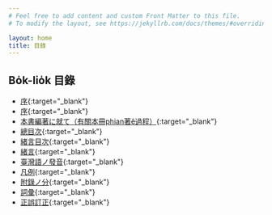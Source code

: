 ```yaml
---
# Feel free to add content and custom Front Matter to this file.
# To modify the layout, see https://jekyllrb.com/docs/themes/#overriding-theme-defaults

layout: home
title: 目錄
---
```


## Bo̍k-lio̍k 目錄
- [序](./chheh/?page=2){:target="_blank"}
- [序](./chheh/?page=4){:target="_blank"}
- [本書編著に就て（有關本冊phian著ê過程）](./chheh/?page=8){:target="_blank"}
- [總目次](./chheh/?page=11){:target="_blank"}
- [緒言目次](./chheh/?page=12){:target="_blank"}
- [緒言](./chheh/?page=13){:target="_blank"}
- [臺灣語ノ發音](./chheh/?page=25){:target="_blank"}
- [凡例](./chheh/?page=47){:target="_blank"}
- [附錄ノ分](./chheh/?page=50){:target="_blank"}
- [詞彙](./chheh/?page=52){:target="_blank"}
- [正誤訂正](./chheh/?page=1372){:target="_blank"}

